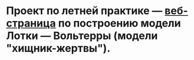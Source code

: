# Проект по летней практике — [веб-страница](https://patr1arch.github.io/index.html) по построению модели Лотки — Вольтерры (модели "хищник-жертвы").
